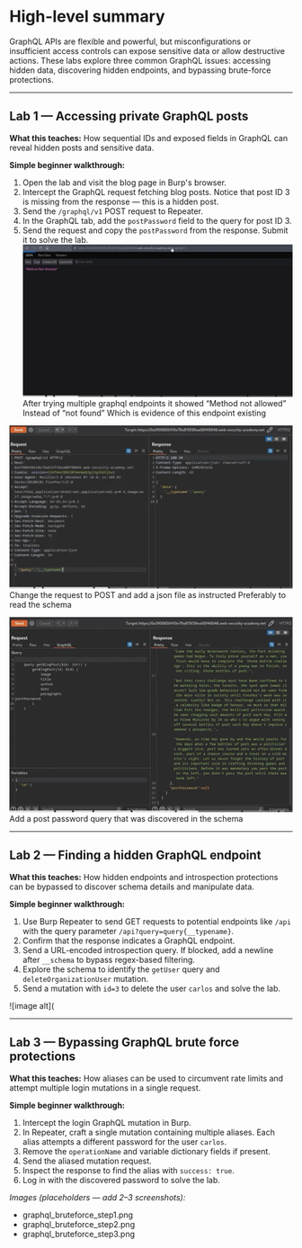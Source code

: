 # High-level summary

GraphQL APIs are flexible and powerful, but misconfigurations or insufficient access controls can expose sensitive data or allow destructive actions. These labs explore three common GraphQL issues: accessing hidden data, discovering hidden endpoints, and bypassing brute-force protections.

---

## Lab 1 — Accessing private GraphQL posts

**What this teaches:** How sequential IDs and exposed fields in GraphQL can reveal hidden posts and sensitive data.

**Simple beginner walkthrough:**

1. Open the lab and visit the blog page in Burp's browser.
2. Intercept the GraphQL request fetching blog posts. Notice that post ID 3 is missing from the response — this is a hidden post.
3. Send the `/graphql/v1` POST request to Repeater.
4. In the GraphQL tab, add the `postPassword` field to the query for post ID 3.
5. Send the request and copy the `postPassword` from the response. Submit it to solve the lab.
![image alt](https://github.com/Lispectree/web-sec/blob/bb6883e86fb80e91631886e7aa6d4081b323c1aa/web-security-labs/labs/graphql-vulnerabilities/GRAPHQL%20LAB1%20PHOTO1.jpg)
After trying multiple graphql endpoints it showed 
“Method not allowed”
Instead of “not found”
Which is evidence of this endpoint existing


![image alt](https://github.com/Lispectree/web-sec/blob/2a7112fa7df3c4a152af8d00afbfa4c8c6701326/web-security-labs/labs/graphql-vulnerabilities/GRAPHQL%20LAB1%20PHOTO2.jpg)
Change the request to POST and add a json file as instructed 
Preferably to read the schema


![image alt](https://github.com/Lispectree/web-sec/blob/f42c348e194cc353e01be0e4dbaa15d635fbf69a/web-security-labs/labs/graphql-vulnerabilities/GRAPHQL%20LAB1%20PHOTO3.jpg)
Add a post password query that was discovered in the schema




---

## Lab 2 — Finding a hidden GraphQL endpoint

**What this teaches:** How hidden endpoints and introspection protections can be bypassed to discover schema details and manipulate data.

**Simple beginner walkthrough:**

1. Use Burp Repeater to send GET requests to potential endpoints like `/api` with the query parameter `/api?query=query{__typename}`.
2. Confirm that the response indicates a GraphQL endpoint.
3. Send a URL-encoded introspection query. If blocked, add a newline after `__schema` to bypass regex-based filtering.
4. Explore the schema to identify the `getUser` query and `deleteOrganizationUser` mutation.
5. Send a mutation with `id=3` to delete the user `carlos` and solve the lab.

![image alt](


---

## Lab 3 — Bypassing GraphQL brute force protections

**What this teaches:** How aliases can be used to circumvent rate limits and attempt multiple login mutations in a single request.

**Simple beginner walkthrough:**

1. Intercept the login GraphQL mutation in Burp.
2. In Repeater, craft a single mutation containing multiple aliases. Each alias attempts a different password for the user `carlos`.
3. Remove the `operationName` and variable dictionary fields if present.
4. Send the aliased mutation request.
5. Inspect the response to find the alias with `success: true`.
6. Log in with the discovered password to solve the lab.

*Images (placeholders — add 2–3 screenshots):*

* graphql_bruteforce_step1.png
* graphql_bruteforce_step2.png
* graphql_bruteforce_step3.png

